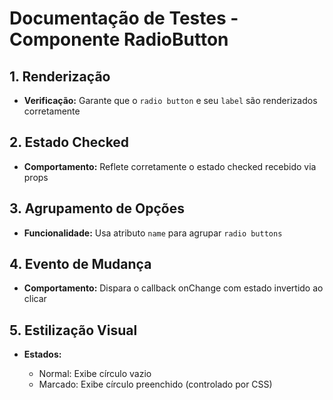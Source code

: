 # Documentação de Testes - Componente RadioButton

## 1. Renderização

- **Verificação:** Garante que o `radio button` e seu `label` são renderizados corretamente

## 2. Estado Checked

- **Comportamento:** Reflete corretamente o estado checked recebido via props

## 3. Agrupamento de Opções

- **Funcionalidade:** Usa atributo `name` para agrupar `radio buttons`

## 4. Evento de Mudança

- **Comportamento:** Dispara o callback onChange com estado invertido ao clicar

## 5. Estilização Visual

- **Estados:**

  - Normal: Exibe círculo vazio
  - Marcado: Exibe círculo preenchido (controlado por CSS)
